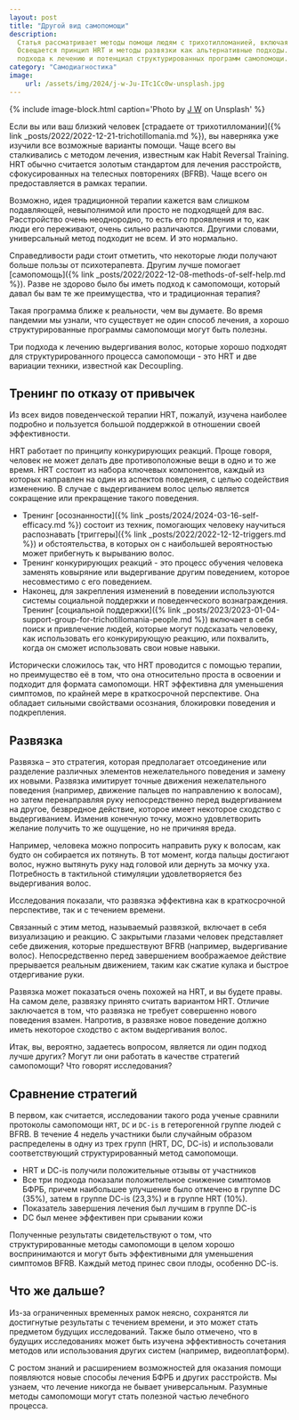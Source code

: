 ```yaml
---
layout: post
title: "Другой вид самопомощи"
description:
  Статья рассматривает методы помощи людям с трихотилломанией, включая традиционные терапевтические подходы и программы самопомощи.
  Освещается принцип HRT и методы развязки как альтернативные подходы. Авторы подчеркивают важность индивидуализированного 
  подхода к лечению и потенциал структурированных программ самопомощи.
category: "Самодиагностика"
image:
    url: /assets/img/2024/j-w-Ju-ITc1Cc0w-unsplash.jpg
---
```


{% include image-block.html
caption='Photo by <a href="https://unsplash.com/@bakutroo" rel="nofollow">J W</a> on Unsplash'
%}


Если вы или ваш близкий человек [страдаете от трихотилломании]({% link _posts/2022/2022-12-21-trichotillomania.md %}), вы наверняка 
уже изучили все возможные варианты помощи. Чаще всего вы сталкивались с методом лечения, известным как Habit Reversal Training. 
HRT обычно считается золотым стандартом для лечения расстройств, сфокусированных на телесных повторениях (BFRB). Чаще всего он предоставляется в рамках терапии.

Возможно, идея традиционной терапии кажется вам слишком подавляющей, невыполнимой или просто не подходящей для вас. Расстройство очень неоднородно, 
то есть его проявления и то, как люди его переживают, очень сильно различаются. Другими словами, универсальный метод подходит не всем. И это нормально.

Справедливости ради стоит отметить, что некоторые люди получают больше пользы от психотерапевта. Другим лучше помогает 
[самопомощь]({% link _posts/2022/2022-12-08-methods-of-self-help.md %}).
Разве не здорово было бы иметь подход к самопомощи, который давал бы вам те же преимущества, что и традиционная терапия?

Такая программа ближе к реальности, чем вы думаете. Во время пандемии мы узнали, что существует не один способ лечения,
а хорошо структурированные программы самопомощи могут быть полезны.

Три подхода к лечению выдергивания волос, которые хорошо подходят для структурированного процесса самопомощи - 
это HRT и две вариации техники, известной как Decoupling.

## Тренинг по отказу от привычек

Из всех видов поведенческой терапии HRT, пожалуй, изучена наиболее подробно и пользуется большой поддержкой в отношении своей эффективности.

HRT работает по принципу конкурирующих реакций. Проще говоря, человек не может делать две противоположные вещи в одно и то же время. 
HRT состоит из набора ключевых компонентов, каждый из которых направлен на один из аспектов поведения, с целью содействия изменению. 
В случае с выдергиванием волос целью является сокращение или прекращение такого поведения.
- Тренинг [осознанности]({% link _posts/2024/2024-03-16-self-efficacy.md %}) состоит из техник, помогающих человеку научиться распознавать [триггеры]({% link _posts/2022/2022-12-12-triggers.md %}) и обстоятельства, в которых 
он с наибольшей вероятностью может прибегнуть к вырыванию волос.
- Тренинг конкурирующих реакций - это процесс обучения человека заменять ковыряние или выдергивание другим поведением, 
которое несовместимо с его поведением.
- Наконец, для закрепления изменений в поведении используются системы социальной поддержки и поведенческого вознаграждения. 
Тренинг [социальной поддержки]({% link _posts/2023/2023-01-04-support-group-for-trichotillomania-people.md %}) включает в себя поиск и 
привлечение людей, которые могут подсказать человеку, как использовать его конкурирующую реакцию, или похвалить, когда он сможет использовать свои новые навыки.

Исторически сложилось так, что HRT проводится с помощью терапии, но преимущество её в том, что она относительно проста в освоении 
и подходит для формата самопомощи. HRT эффективна для уменьшения симптомов, по крайней мере в краткосрочной перспективе. 
Она обладает сильными свойствами осознания, блокировки поведения и подкрепления.

## Развязка

Развязка – это стратегия, которая предполагает отсоединение или разделение различных элементов нежелательного поведения 
и замену их новыми. Развязка имитирует точные движения нежелательного поведения (например, движение пальцев по направлению к волосам), 
но затем перенаправляя руку непосредственно перед выдергиванием на другое, безвредное действие, которое имеет некоторое сходство с выдергиванием. 
Изменив конечную точку, можно удовлетворить желание получить то же ощущение, но не причиняя вреда.

Например, человека можно попросить направить руку к волосам, как будто он собирается их потянуть. В тот момент, когда пальцы 
достигают волос, нужно вытянуть руку над головой или дернуть за мочку уха. Потребность в тактильной стимуляции 
удовлетворяется без выдергивания волос.   

Исследования показали, что развязка эффективна как в краткосрочной перспективе, так и с течением времени.

Связанный с этим метод, называемый развязкой, включает в себя визуализацию и реакцию. С закрытыми глазами человек 
представляет себе движения, которые предшествуют BFRB (например, выдергивание волос). Непосредственно перед завершением
воображаемое действие прерывается реальным движением, таким как сжатие кулака и быстрое отдергивание руки.

Развязка может показаться очень похожей на HRT, и вы будете правы. На самом деле, развязку принято считать вариантом HRT.
Отличие заключается в том, что развязка не требует совершенно нового поведения взамен. Напротив, в развязке новое 
поведение должно иметь некоторое сходство с актом выдергивания волос.

Итак, вы, вероятно, задаетесь вопросом, является ли один подход лучше других? Могут ли они работать в 
качестве стратегий самопомощи? Что говорят исследования?

## Сравнение стратегий

В первом, как считается, исследовании такого рода ученые сравнили протоколы самопомощи `HRT`, `DC` и `DC-is` в гетерогенной 
группе людей с BFRB. В течение 4 недель участники были случайным образом распределены в одну из трех групп (HRT, DC, DC-is) 
и использовали соответствующий структурированный метод самопомощи.
- HRT и DC-is получили положительные отзывы от участников
- Все три подхода показали положительное снижение симптомов БФРБ, причем наибольшее улучшение было отмечено в 
группе DC (35%), затем в группе DC-is (23,3%) и в группе HRT (10%).
- Показатель завершения лечения был лучшим в группе DC-is
- DC был менее эффективен при срывании кожи

Полученные результаты свидетельствуют о том, что структурированные методы самопомощи в целом хорошо воспринимаются 
и могут быть эффективными для уменьшения симптомов BFRB. Каждый метод принес свои плоды, особенно DC-is.

## Что же дальше?

Из-за ограниченных временных рамок неясно, сохранятся ли достигнутые результаты с течением времени, и это может стать 
предметом будущих исследований. Также было отмечено, что в будущих исследованиях может быть изучена эффективность сочетания 
методов или использования других систем (например, видеоплатформ).

С ростом знаний и расширением возможностей для оказания помощи появляются новые способы лечения БФРБ и других расстройств. 
Мы узнаем, что лечение никогда не бывает универсальным. Разумные методы самопомощи могут стать полезной частью лечебного процесса.

